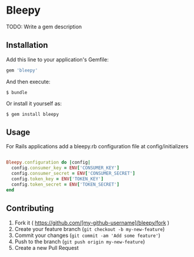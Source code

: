 # Bleepy

TODO: Write a gem description

## Installation

Add this line to your application's Gemfile:

```ruby
gem 'bleepy'
```

And then execute:

    $ bundle

Or install it yourself as:

    $ gem install bleepy

## Usage

For Rails applications add a bleepy.rb configuration file at config/initializers

```ruby

Bleepy.configuration do |config|
  config.consumer_key = ENV['CONSUMER_KEY']
  config.consumer_secret = ENV['CONSUMER_SECRET']
  config.token_key = ENV['TOKEN_KEY']
  config.token_secret = ENV['TOKEN_SECRET']
end

```


## Contributing

1. Fork it ( https://github.com/[my-github-username]/bleepy/fork )
2. Create your feature branch (`git checkout -b my-new-feature`)
3. Commit your changes (`git commit -am 'Add some feature'`)
4. Push to the branch (`git push origin my-new-feature`)
5. Create a new Pull Request
